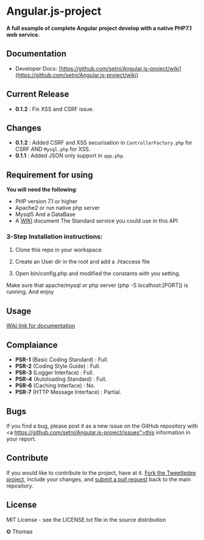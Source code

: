 Angular.js-project
==========

**A full example of complete Angular project develop with a native PHP7.1 web service.**

## Documentation
- Developer Docs: [https://github.com/setni/Angular.js-project/wiki](https://github.com/setni/Angular.js-project/wiki)

## Current Release
- <b>0.1.2</b> : Fix XSS and CSRF issue.

## Changes
- <b>0.1.2</b> : Added CSRF and XSS securisation in <code>ControllerFactory.php</code> for CSRF AND <code>Mysql.php</code> for XSS.
- <b>0.1.1</b> : Added JSON only support in <code>app.php</code>.

## Requirement for using
**You will need the following**:
 - PHP version 7.1 or higher
 - Apache2 or run native php server
 - Mysql5 And a DataBase
 - A <a href="https://github.com/setni/Angular.js-project/wiki">WIKI</a> document The Standard service you could use in this API


### 3-Step Installation instructions:

1. Clone this repo in your workspace

2. Create an User dir in the root and add a .htaccess file

3. Open bin/config.php and modified the constants with you setting.

Make sure that apache/mysql or php server (php -S localhost:[PORT]) is running. And enjoy

## Usage
<a href="https://github.com/setni/Angular.js-project/wiki">Wiki link for documentation</a>

## Complaiance

- <b>PSR-1</b> (Basic Coding Standard) : Full.
- <b>PSR-2</b> (Coding Style Guide) : Full.
- <b>PSR-3</b> (Logger Interface) : Full.
- <b>PSR-4</b> (Autoloading Standard) : Full.
- <b>PSR-6</b> (Caching Interface) : No.
- <b>PSR-7</b> (HTTP Message Interface) : Partial.


## Bugs
If you find a bug, please post it as a new issue on the GitHub repository with <a https://github.com/setni/Angular.js-project/issues">this information in your report</a>.

## Contribute
If you would like to contribute to the project, have at it.  <a href="https://help.github.com/articles/fork-a-repo">Fork the Tweetledee project</a>, include your changes, and <a href="https://help.github.com/articles/using-pull-requests">submit a pull request</a> back to the main repository.

## License
MIT License - see the LICENSE.txt file in the source distribution

✪ Thomas
